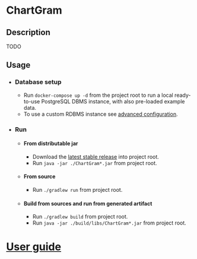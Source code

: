 # ChartGram

## Description

TODO

## Usage

- ### Database setup
    - Run `docker-compose up -d` from the project root to run a local ready-to-use PostgreSQL DBMS instance, with also
      pre-loaded example data.
    - To use a custom RDBMS instance see [advanced configuration](/assets/docs/advanced_configuration.md).

- ### Run
    - #### From distributable jar
        - Download the [latest stable release](https://github.com/DavideCosta95/ChartGram/releases/latest) into project
          root.
        - Run `java -jar ./ChartGram*.jar` from project root.

    - #### From source
        - Run `./gradlew run` from project root.

    - #### Build from sources and run from generated artifact
        - Run `./gradlew build` from project root.
        - Run `java -jar ./build/libs/ChartGram*.jar` from project root.

# [User guide](/assets/docs/user_guide.md)